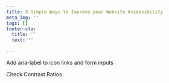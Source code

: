 ```yaml
---
title: X Simple Ways to Improve your Website Accessibility
meta_img: ''
tags: []
footer-cta:
  title: ''
  text: ''

---
```

Add aria-label to icon links and form inputs

Check Contrast Ratios